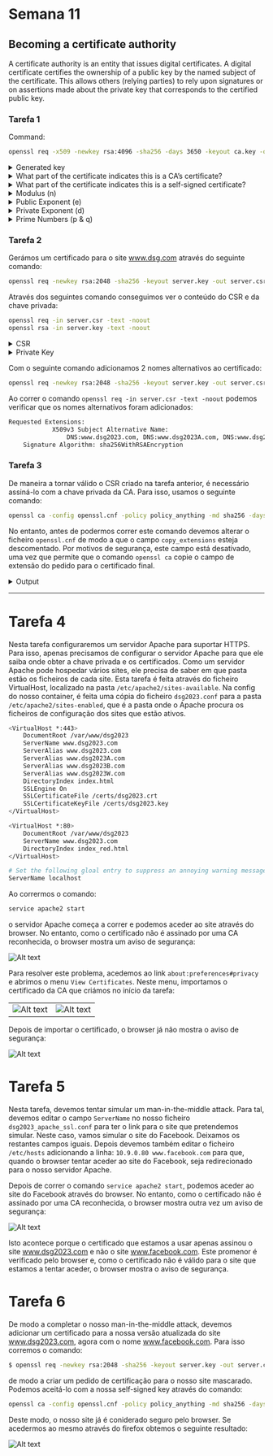 # Semana 11

## Becoming a certificate authority

A certificate authority is an entity that issues digital certificates. A digital certificate certifies the ownership of a public key by the named subject of the certificate. This allows others (relying parties) to rely upon signatures or on assertions made about the private key that corresponds to the certified public key.

### Tarefa 1

Command:

```bash
openssl req -x509 -newkey rsa:4096 -sha256 -days 3650 -keyout ca.key -out ca.crt
```

<details>
    <summary>Generated key</summary>
    <hr>

```bash
-----BEGIN ENCRYPTED PRIVATE KEY-----
MIIJnDBOBgkqhkiG9w0BBQ0wQTApBgkqhkiG9w0BBQwwHAQIyhP6V+a60p0CAggA
MAwGCCqGSIb3DQIJBQAwFAYIKoZIhvcNAwcECMdkzhphl7LJBIIJSOFX2hGjmfzk
xL/E0+gpmsG+Ly/T8awRXpMlgqy1QF8uPNuiPFe2P830m/bnOfJbwQ2ybJ+HxpbY
q987KYnfAI3mHqoZLyAUgwqQXt7yHBtkDrqx7ZsGF6bmx0j+Ywz8s2I0PBsHgDJy
+B2Z9dH76ev4E/+PAWF5orlUx3QGVEpS9BBFxQvMlxVtYrI8xfDjY0dCLjgq22Vj
4mgfS+BTSCDSXqXd7bkuPa5ZO+I9h4MTaaRIx0bS3I0SHSueKyH5WAFzm267nzeH
O1b4jbdFe72/Pf/w/x9F6/8reT/EWz7VC41GZsH9zu2+tBR92XszToB0nHiHLA/T
95mK/P67xCl4p8+zBDTWAWfrcJbJUU7QUfmc7wpBwytWOUBUy9GkdVTUocFbPLfL
UAMZgmAXxwbg5RfRCVVw1CtNtwHBFQ+WXshVknXOj3uEz23D/emqLuPDNtqS5t3i
hxKAmpHEMn2TjhNuhSrDVgKIrPaA/ZncYbZKProgF3tOuYUNzN7pGjwupx9/H+pF
feky0XofRT5vxA9HuWEoehW5S2ZNvVFA3YIs4zsFM9CJgISYsaXC8UGxiB9Pi9Aa
DBJwRZBtxhTl9/n+CSkkZy5t7BzrCm52fdlQpPLtNinTzZK8V3ECOTX8M3b39D8E
rNPyPLw1nJPN9ymf4p2UuBGAnOpbV20GTbm7IVqu7qw16lGPTMEuyScrvslWdUVI
DjVRTOxgXYD4ml1lkfgj9vJN59gqcXak0i8cH/f9Mlgt6z99idrWdMhb8w0UIq7x
CzpxTUbYbE0ucNvImyN/OI5KorCrse2xqrEYpAYLZOAGbIx0NiYaeeGvdgVcur3v
3edPlwdZOEnSFZOe1Xo1ywoMiKjREvUFx7OGyBFMBRh6063nosBM/wRol7NT2s6T
G195K/80XtOYRxuYOrNhNCV1exdG/LLt4Rpf0Ez/yfqMRkaIwH5zucsJhgRkZo8D
jaf6OVIFK6eECquoAPfHE8nIxAlaAAteUXpjHhoHCzkOul3vag1YCDzTZgnluz+a
gCA9gI2/7PEMs9nv2YecjdcFawJbO8UELSDiuEM0o4/QJODPaq4EW79frW8teIUu
IL+vz4xbbeBteZPUNd78O37M4VKYIz6Q5EqENcdmxKV/ryN9Vj1Xoal3iYVoZi9R
AjE8HqkdsPllHtaw+wEoL3jSTuYQO3at0l/hrkSVM9142EdslplVobnkVD5u3FtU
owEpfUsxYlTCj6glgrhDwpKCfm1Xg+Xj4CpDvfGg8hPgIqBCpmVtkvrWQ298A97J
SW/GjxZFY9t9zvXdg65Q2wFzFJGbu0ba23f7P5i/xdGW8XvJ7sERzueRdiuc698Z
rTB4/URcTgJILRQUP9fB+/sHcsirXsB6w7MQOeP4+xnw2HV8t7nZcbH9N3npFFIm
1C4G7VNlWOVEfR0X8bH82Y2++h0PgLd3kc8y5Qwl1hzZErFDA9j/8XcaedA7R3Vq
yBniVQnBZ0ESGMe8vChvGRoZnbF/eQ6B1UlOm0V7j57eGfJe9J9p2HytULyLezke
hUuQhlFWejT8ykuhygchySNH0C04wcmELSyRr9x6wMl2jqHtcCO617Hj/MRzCIjJ
eEyqSTtFyybq4DCN62fYsvpSq04uaEg0iT+LEdx4utZzNJCrg8U4nDAaBEyrA6fo
uiy6vsr7fBPn0jYA685sze54i/ozM1WQ/T4mq/DXCmXltJrSu14Q2QzxoNWPNN/8
JUrB+B3lFY9Lzq79ZIEz3xQPgZf1d1vSkGRJI0ZPNQGI1HmM0VziL/paUnEloMcb
1ToZgipbCYA48GiqmRkmqgJQgvupuO+S0h0C+//OGYn3teWuQU78+IrKbxKpl0H8
/mYmv1wbB2C2F11T/MGL53jwLq30SZwaxNuCHikJplfBWnnSlCuY/f/TZ7gz1dYb
j12RT/sscaBNpz5/cv7i5vCnbdo3Ybkk2rS2bnWMC+fibymLrHImD8Emw4+6/cDO
vkpuVHQMIRm5jTJxZqfYmMAlVOB3e3P+iEDlOP9B9QTHV9XCu+sGfreb/ysysbFu
zTZli7g3aUKsvMCSodUl4m7skqu45dp6MK2VVkxGTc0LKze3CKllA8zWBNlSP/rW
Er4FbhriGafLyHNZpdzrE9oKtY5/vdWJzK6xQFuf0fPd3jJWQ/Ss8Lew65NXltlC
Z1uVSg7ItVuQiT/OdDfusi9aggvVW1sPvK155+0p7IPTvxZ5/efjx/GcCM8vQoUH
iq6f9qODK5FrNWOWAb4r3FUYFnVoDeh90XVuVw4e9yda2607CcjtvO8NZXHdf6hT
5J4nu6c8UpGGtLPAS4RxjKhch+JqqEtt/+6wxYmJTzkJIGkrnJwBJYYro6D+xp/i
HbvlUzyXyYLCHHSCD0nwBhTKAW2kGkZ6dvGoY7EPiazxjz4An0WevSxHxbycB2i2
+1cF1ME+bxccyB2zDlF/fJwf38vfYlxjeHDkZOiZJ7tDw4YFxpk9K2XIb1+1Fhlr
iFHiIsd7zUhL7KUHcXqrkw4/Wja+2kIFyBNmTfV5HNwBLgAU358Tv9TJTmtzfPcA
CZMwtyn5p/FyHtPHV99giww/99iog2dgH7UNkvn57UNEz4JE1M1SWDthYdeL7ZTb
gx/so7+S+q0NzxIfuj9poc6jPw8Fp7lNvJ0zPoln19xOfIAEko4mEImz92JntvJD
Qu+DuUN7gwGw72KqnnY+rr5DZS5xELKn2lCahphkkrqMk9fe0inYiGo2BTlGCLxi
WBFGkReQ9scqHD4wj/RTA4jQkjlVxL+57gOqptyJn3QCanSaSnbAuGdBBVh4sq4c
+iwmHpd72kGnbUw5FsDA7c94Ft6y+Hcl9O0qf9Ea1otBCd13ZKm5FbzjKE6SI4X+
6Z769EKjCxlCQp+vqe52MqU2yZYNLVCloahVZV+Kc2Baqp0sx40p8XT0VphpFQF8
FRToD8SUs3J7BT5aYWgfAU67QZpxObgGAKTJa0htTzXRDAPR/WNQSp7PdV+MwOhR
/Nrm0YJkcUInw3aReHH42ZIZSNWDRYU/Fey3TViqa+sH66D/u9XYm57OeXQNG0wZ
2vQXOKqLjH7hZRnzV4TTddQHfbuzfZhkJS1fy/kNPMVxAp5tHHygTM6OzEyDxKid
kME1ScPlE9S1MuO4InOkAg==
-----END ENCRYPTED PRIVATE KEY-----
```

</details>

<details>
    <summary>What part of the certificate indicates this is a CA’s certificate?</summary>
    <img src="images/logbook11/root-certificate.png">
</details>

<details>
    <summary>What part of the certificate indicates this is a self-signed certificate?</summary>
    <img src="images/logbook11/self-assigned.png">
</details>

<details>
    <summary>Modulus (n) </summary>
    <img src="images/logbook11/modulus.png">
</details>
<details>
    <summary>Public Exponent (e)</summary>
    <img src="images/logbook11/exponent.png">
</details>

<details>
    <summary>Private Exponent (d)</summary>
    <img src="images/logbook11/private-exponent.png">
</details>

<details>
    <summary>Prime Numbers (p & q)</summary>
    <img src="images/logbook11/prime-numbers.png">
</details>

### Tarefa 2

Gerámos um certificado para o site www.dsg.com através do seguinte comando:

```bash
openssl req -newkey rsa:2048 -sha256 -keyout server.key -out server.csr -subj "/CN=www.dsg2023.com/O=Dsg2023 Inc./C=US" -passout pass:dees
```

Através dos seguintes comando conseguimos ver o conteúdo do CSR e da chave privada:

```bash
openssl req -in server.csr -text -noout
openssl rsa -in server.key -text -noout
```

<details>
    <summary>CSR</summary>
    <img src="images/logbook11/t2-csr.png">
</details>

<details>
    <summary>Private Key</summary>
    <hr>

```bash
RSA Private-Key: (2048 bit, 2 primes)
modulus:
    00:b2:cc:30:fa:58:32:7f:2c:4b:7e:4a:c8:6b:f0:
    1f:97:95:ea:28:50:24:d5:1a:0b:6f:0f:f6:05:b2:
    42:ac:1e:1b:21:5c:c9:7c:6f:83:9a:51:0c:94:e8:
    56:32:a2:ea:be:ad:9e:4f:8a:6a:49:49:4c:75:ff:
    d2:62:fd:af:97:46:3e:b1:f4:7e:70:ec:66:4b:e4:
    aa:47:ef:d5:f8:8b:9e:15:60:73:89:0a:22:40:2f:
    40:d9:ac:ef:bd:1b:71:c6:4a:68:e1:2f:71:49:ca:
    b4:2b:89:31:60:be:95:d8:be:dd:68:37:a2:78:ce:
    07:0e:9a:aa:be:16:50:d0:96:6a:e8:8e:cf:eb:62:
    15:74:6e:6c:b4:4a:d4:e1:ae:a0:4d:67:ab:a7:86:
    ba:09:cc:75:96:e1:26:11:eb:16:bf:2b:c8:2a:13:
    90:05:b5:86:7f:ca:df:54:12:43:d3:6c:d7:db:63:
    c9:05:16:cf:15:fa:b3:f1:3c:30:f3:6b:a8:8a:21:
    95:92:98:be:3f:2e:59:8a:c0:cb:d7:59:96:7c:c6:
    54:89:6e:84:1d:6f:97:e1:e9:ac:52:0d:77:3c:be:
    d2:39:d7:5b:87:27:88:a8:bd:b1:76:5c:6c:17:33:
    8b:20:b4:b3:e4:2a:4b:d5:b2:13:83:84:39:8d:9c:
    ec:ff
publicExponent: 65537 (0x10001)
privateExponent:
    4e:cd:ca:84:7c:5c:fd:4a:33:97:dd:34:0a:c6:d1:
    d5:c8:e0:64:96:36:35:aa:7e:01:9c:62:4d:ce:6c:
    ae:59:b2:91:78:c8:e1:4c:71:0f:91:cb:5e:d2:2c:
    33:b3:34:8d:88:0e:2f:76:8d:33:f1:d7:7e:66:9b:
    7e:bf:db:25:6c:73:73:91:94:2d:07:34:6b:1c:c4:
    a4:62:23:c7:a1:19:b2:c8:49:03:cc:70:9e:23:75:
    8c:bb:39:0a:fb:4e:a1:1b:e8:af:df:6e:2a:1c:ea:
    5e:09:e0:b6:88:29:99:57:3e:54:91:b8:cd:4f:d9:
    32:69:9e:f9:9a:f2:51:8c:4d:c8:02:7c:01:03:1e:
    28:52:78:b9:ab:af:85:dc:d7:7a:ab:f9:44:03:7a:
    5e:7f:c6:a6:9b:eb:a1:b0:84:c0:08:ca:ac:61:f5:
    26:94:94:47:c7:e3:94:63:aa:03:f1:ba:49:51:42:
    6e:ae:77:c0:c1:04:af:db:f6:e3:3d:a0:58:21:f0:
    19:03:fe:ad:a3:87:55:ba:61:88:6d:3c:8f:d6:0a:
    53:95:72:37:d0:d5:9b:44:ff:82:86:41:3d:8b:bf:
    87:e6:38:cd:91:1a:35:03:4e:79:43:b5:3b:21:20:
    ce:f7:b5:6d:34:5d:16:ea:9a:ee:b8:9a:e8:20:b0:
    e1
prime1:
    00:d7:33:4b:3b:e1:c8:25:98:e2:e2:89:5c:a7:62:
    51:c4:d7:3f:cb:66:11:3b:ef:45:fd:1d:35:02:b2:
    de:ea:30:d4:aa:75:fc:cb:90:5d:e1:20:95:c9:ff:
    c0:d7:46:92:44:9f:ca:1f:2b:28:8b:5a:bb:0b:63:
    57:7f:a2:b8:37:1c:85:a8:1b:74:9e:d9:79:84:4d:
    05:b1:63:d1:94:6c:67:fd:fd:d2:97:c5:17:9e:38:
    eb:b6:35:d4:93:62:28:d3:8d:c1:80:31:08:c3:1b:
    f0:69:63:91:1a:be:71:e9:1a:ed:7a:d9:57:b6:dd:
    18:c6:df:ed:1e:e5:23:39:cf
prime2:
    00:d4:b2:18:fe:23:42:02:1e:aa:73:d7:59:e7:0a:
    f4:d5:15:ae:50:b9:4f:db:a8:a7:d6:63:e6:86:11:
    f3:06:ce:03:a3:fb:2e:1f:f6:17:fa:33:e9:52:4d:
    70:3c:74:a4:a2:6e:97:70:ef:73:48:0d:f2:e7:3b:
    8b:3e:4a:fa:dc:d6:76:29:55:64:18:b7:d1:58:38:
    9e:9d:be:d9:4c:11:2d:b4:f2:14:fd:69:92:84:c9:
    4f:1e:8e:1c:43:f8:d1:19:85:42:8b:99:ac:3b:53:
    69:40:9f:a8:27:a8:69:53:3f:f0:92:a5:2f:c7:a0:
    c3:53:e9:95:55:bb:07:55:d1
exponent1:
    1d:df:e7:0f:d7:16:3b:f1:ef:7d:57:68:5f:6c:4c:
    c1:b0:c8:10:6a:88:f5:f3:0f:9a:45:d5:b8:1c:30:
    c9:fe:21:67:d0:9d:59:7d:1f:2b:43:a4:c7:b8:13:
    83:4f:2e:bb:0c:1b:b9:1b:fa:b2:ed:d3:8d:8f:2a:
    f4:73:18:73:be:27:e7:e0:77:de:1d:7e:bb:19:1e:
    33:34:12:42:32:92:75:36:29:68:1c:5a:5d:02:b5:
    e6:43:ae:d1:0f:0d:6f:e0:fb:fd:d9:d0:c7:95:37:
    58:ca:13:b8:cc:bb:6f:8a:e7:70:e8:7f:3e:c9:8e:
    c8:fd:09:24:02:d7:53:0d
exponent2:
    62:b7:5a:34:31:87:04:56:d9:43:b4:92:8c:52:20:
    79:f9:7b:13:0a:3f:0f:33:02:da:d5:38:fb:c6:be:
    e5:cc:9e:11:f0:95:62:ce:24:28:c3:09:2a:62:b8:
    91:c6:8d:56:ba:3f:5d:72:35:2e:1f:13:3a:d0:fe:
    fa:65:70:73:28:b2:64:d2:b6:07:66:e1:29:b1:f5:
    a4:3f:1c:b9:5a:4b:bd:6c:91:e3:5f:a9:5a:29:d8:
    a7:d4:cb:37:9c:f6:e7:82:5a:f5:51:d8:87:1c:5a:
    80:5c:d9:7d:b6:83:53:d9:1c:3d:e3:9e:fe:67:15:
    e1:0f:4b:79:23:b9:ee:d1
coefficient:
    37:47:ac:9b:bc:87:9e:0b:aa:9d:b4:37:0b:f9:c3:
    ab:ca:86:c7:c1:46:c1:2d:8f:9b:fb:5f:5d:61:b6:
    e3:12:e4:d7:6c:76:d3:c0:ce:e6:55:5c:88:f0:07:
    44:59:4a:99:02:6d:a6:e8:bf:37:72:cb:11:7d:e6:
    47:12:f5:29:51:dc:6e:c8:23:82:c0:e5:aa:fc:fb:
    e9:cd:e2:f6:41:e5:03:57:4b:6a:12:54:26:9b:0e:
    a2:ab:bb:71:e1:69:26:f9:8b:0f:f9:0d:4d:35:4d:
    f8:dd:82:b3:4f:60:dc:a6:b4:6a:00:70:73:7e:61:
    10:ad:e2:ca:ce:ce:29:b8
```

</details>

Com o seguinte comando adicionamos 2 nomes alternativos ao certificado:

```bash
openssl req -newkey rsa:2048 -sha256 -keyout server.key -out server.csr -subj "/CN=www.dsg2023.com/O=Dsg2023 Inc./C=US" -passout pass:dees -addext "subjectAltName = DNS:www.dsg2023.com, DNS:www.dsg2023A.com, DNS:www.dsg2023B.com"
```

Ao correr o comando `openssl req -in server.csr -text -noout` podemos verificar que os nomes alternativos foram adicionados:

```bash
Requested Extensions:
            X509v3 Subject Alternative Name: 
                DNS:www.dsg2023.com, DNS:www.dsg2023A.com, DNS:www.dsg2023B.com
    Signature Algorithm: sha256WithRSAEncryption
```

### Tarefa 3

De maneira a tornar válido o CSR criado na tarefa anterior, é necessário assiná-lo com a chave privada da CA. Para isso, usamos o seguinte comando:

```bash
openssl ca -config openssl.cnf -policy policy_anything -md sha256 -days 3650 -in server.csr -out server.crt -batch -cert ca.crt -keyfile ca.key
```

No entanto, antes de podermos correr este comando devemos alterar o ficheiro `openssl.cnf` de modo a que o campo `copy_extensions` esteja descomentado. Por motivos de segurança, este campo está desativado, uma vez que permite que o comando `openssl ca` copie o campo de extensão do pedido para o certificado final.

<details>
    <summary>Output</summary>
    <hr>
    
```bash
$ sudo openssl ca -config openssl.cnf -policy policy_anything -md sha256 -days 3650 -in server.csr -out server.crt -batch -cert ca.crt -keyfile ca.key
Using configuration from openssl.cnf
Enter pass phrase for ca.key:
Check that the request matches the signature
Signature ok
Certificate Details:
        Serial Number: 4096 (0x1000)
        Validity
            Not Before: Dec 11 00:36:31 2023 GMT
            Not After : Dec  8 00:36:31 2033 GMT
        Subject:
            countryName               = US
            organizationName          = Dsg2023 Inc.
            commonName                = www.dsg2023.com
        X509v3 extensions:
            X509v3 Basic Constraints: 
                CA:FALSE
            Netscape Comment: 
                OpenSSL Generated Certificate
            X509v3 Subject Key Identifier: 
                6A:25:CC:5F:66:E7:AC:27:A4:27:D5:0C:C4:C9:BE:25:77:DF:7E:90
            X509v3 Authority Key Identifier: 
                keyid:0C:BC:0B:55:E2:DE:62:AE:BA:26:A4:E6:3F:9F:34:E0:47:07:9D:5B

            X509v3 Subject Alternative Name: 
                DNS:www.dsg2023.com, DNS:www.dsg2023A.com, DNS:www.dsg2023B.com
Certificate is to be certified until Dec  8 00:36:31 2033 GMT (3650 days)

Write out database with 1 new entries
Data Base Updated
```

</details>

<hr>

# Tarefa 4

Nesta tarefa configuraremos um servidor Apache para suportar HTTPS. Para isso, apenas precisamos de configurar o servidor Apache para que ele saiba onde obter a chave privada e os certificados.
Como um servidor Apache pode hospedar vários sites, ele precisa de saber em que pasta estão os ficheiros de cada site. Esta tarefa é feita através do ficheiro VirtualHost, localizado na pasta `/etc/apache2/sites-available`. Na config do nosso container, é feita uma cópia do ficheiro `dsg2023.conf` para a pasta `/etc/apache2/sites-enabled`, que é a pasta onde o Apache procura os ficheiros de configuração dos sites que estão ativos.

```bash
<VirtualHost *:443> 
    DocumentRoot /var/www/dsg2023
    ServerName www.dsg2023.com
    ServerAlias www.dsg2023.com
    ServerAlias www.dsg2023A.com
    ServerAlias www.dsg2023B.com
    ServerAlias www.dsg2023W.com
    DirectoryIndex index.html
    SSLEngine On 
    SSLCertificateFile /certs/dsg2023.crt
    SSLCertificateKeyFile /certs/dsg2023.key
</VirtualHost>

<VirtualHost *:80> 
    DocumentRoot /var/www/dsg2023
    ServerName www.dsg2023.com
    DirectoryIndex index_red.html
</VirtualHost>

# Set the following gloal entry to suppress an annoying warning message
ServerName localhost
```

Ao corrermos o comando:

```bash
service apache2 start
```

o servidor Apache começa a correr e podemos aceder ao site através do browser. No entanto, como o certificado não é assinado por uma CA reconhecida, o browser mostra um aviso de segurança:

![Alt text](images/logbook11/dsg-unsafe.png)

Para resolver este problema, acedemos ao link `about:preferences#privacy` e abrimos o menu `View Certificates`. Neste menu, importamos o certificado da CA que criámos no início da tarefa:

|||
| -- | -- |
| ![Alt text](images/logbook11/add-ca.png) | ![Alt text](images/logbook11/feup-dsg.png) |

Depois de importar o certificado, o browser já não mostra o aviso de segurança:

![Alt text](images/logbook11/dsg-safe.png)

# Tarefa 5

Nesta tarefa, devemos tentar simular um man-in-the-middle attack. Para tal, devemos editar o campo `ServerName`
no nosso ficheiro `dsg2023_apache_ssl.conf` para ter o link para o site que pretendemos simular. Neste caso, vamos simular o site do Facebook. Deixamos os restantes campos iguais. Depois devemos também editar o ficheiro `/etc/hosts` adicionando a linha: `10.9.0.80 www.facebook.com` para que, quando o browser tentar aceder ao site do Facebook, seja redirecionado para o nosso servidor Apache.

Depois de correr o comando `service apache2 start`, podemos aceder ao site do Facebook através do browser. No entanto, como o certificado não é assinado por uma CA reconhecida, o browser mostra outra vez um aviso de segurança:

![Alt text](images/logbook11/facebook-unsafe.png)

Isto acontece porque o certificado que estamos a usar apenas assinou o site www.dsg2023.com e não o site www.facebook.com. Este promenor é verificado pelo browser e, como o certificado não é válido para o site que estamos a tentar aceder, o browser mostra o aviso de segurança.

# Tarefa 6

De modo a completar o nosso man-in-the-middle attack, devemos adicionar um certificado para a nossa versão atualizada do site www.dsg2023.com, agora com o nome www.facebook.com. Para isso corremos o comando:

```bash
$ openssl req -newkey rsa:2048 -sha256 -keyout server.key -out server.csr -subj "/CN=www.facebook.com/O=Dsg2023 Inc./C=US" -passout pass:dees -addext "subjectAltName = DNS:www.facebook.com, DNS:www.dsg2023.com, DNS:www.dsg2023A.com, DNS:www.dsg2023B.com"
```

de modo a criar um pedido de certificação para o nosso site mascarado. Podemos aceitá-lo com a nossa self-signed key através do comando:

```bash
openssl ca -config openssl.cnf -policy policy_anything -md sha256 -days 3650 -in server.csr -out server.crt -batch -cert ca.crt -keyfile ca.key
```

Deste modo, o nosso site já é coniderado seguro pelo browser. Se acedermos ao mesmo através do firefox obtemos o seguinte resultado:

![Alt text](images/logbook11/facebook-safe.png)

